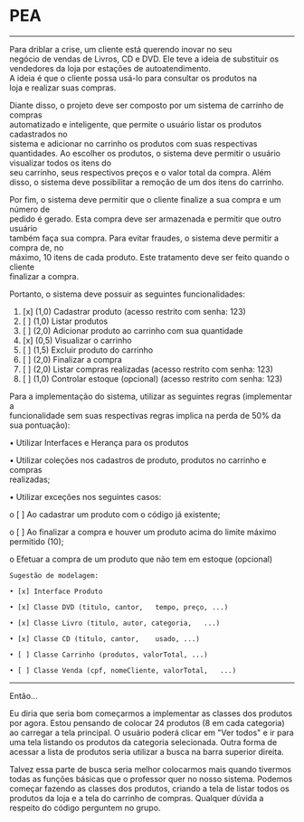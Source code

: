 # PEA
--------------------------------------------------------------------------------------------------------------------------------
 Para	 driblar	 a	 crise,	 um	 cliente	 está	 querendo	 inovar	 no	 seu	
negócio de	 vendas	 de	 Livros,	 CD	 e	 DVD.	 Ele	 teve	 a	 ideia	 de	
substituir	os	vendedores	da	loja	por	estações	de	autoatendimento.	
A	ideia	é	que	o	cliente	possa	usá-lo	para	consultar	os	produtos	na	
loja	e	realizar	suas	compras.

Diante	 disso,	 o projeto	 deve	 ser	 composto	 por um	 sistema	 de	 carrinho	 de	 compras	
automatizado e	inteligente, que	permite	 o	 usuário	listar	 os	 produtos	 cadastrados	no	
sistema	e	adicionar	no	carrinho	os	produtos	com	suas	respectivas	quantidades.
Ao	escolher	os	produtos,	o	sistema	deve	permitir	o	usuário	visualizar	todos	os	itens	do	
seu	carrinho,	seus	respectivos	preços	e	o	valor	total	da	compra. Além	disso,	o	sistema	
deve	possibilitar	a	remoção	de	um	dos	itens	do	carrinho.

Por	fim,	o	sistema	deve	permitir	que	o	cliente	finalize a	sua	compra e	um	número	de	
pedido	 é	 gerado.	 Esta	 compra	 deve	 ser	 armazenada e	 permitir que outro	 usuário	
também	faça	sua	compra. Para	evitar	fraudes,	o	sistema	deve	permitir	a	compra	de,	no	
máximo,	 10	 itens	 de	 cada	 produto. Este	 tratamento	 deve	 ser	 feito	 quando	 o	 cliente	
finalizar	a	compra.

Portanto,	o	sistema	deve	possuir	as	seguintes	funcionalidades:
1. [x] (1,0)	Cadastrar produto	(acesso	restrito	com senha: 123)
2. [ ] (1,0)	Listar produtos
3. [ ] (2,0)	Adicionar	produto	ao	carrinho	com	sua	quantidade
4. [x] (0,5)	Visualizar o	carrinho
5. [ ] (1,5)	Excluir	produto	do	carrinho
6. [ ] (2,0)	Finalizar	a	compra
7. [ ] (2,0) Listar	compras	realizadas (acesso	restrito	com senha: 123)
8. [ ] (1,0)	Controlar	estoque (opcional) (acesso	restrito	com senha: 123)

Para	 a	 implementação	 do	 sistema,	 utilizar	 as	 seguintes	 regras (implementar	 a	
funcionalidade	sem	suas	respectivas	regras	implica	na	perda	de	50%	da	sua	pontuação):

• Utilizar	Interfaces	e	Herança	para	os	produtos

• Utilizar	 coleções nos cadastros	 de	 produto,	 produtos	 no	 carrinho	 e	 compras	
realizadas;

• Utilizar	exceções	nos	seguintes	casos:

o [ ] Ao	cadastrar	um	produto	com	o	código	já	existente;

o [ ] Ao	 finalizar	 a	 compra	 e	 houver	 um	 produto	 acima	 do	 limite	 máximo	
permitido	(10);

o Efetuar	a	compra	de	um	produto	que	não	tem	em	estoque	(opcional)



    Sugestão de modelagem:

    • [x] Interface Produto

    • [x] Classe DVD (titulo, cantor,	tempo, preço, ...)

    • [x] Classe Livro (titulo,	autor, categoria,	...)

    • [x] Classe CD (titulo, cantor,	usado, ...)
  
    • [ ] Classe Carrinho (produtos, valorTotal, ...)

    • [ ] Classe Venda (cpf, nomeCliente, valorTotal,	...)

--------------------------------------------------------------------------------------------------------------------------------

Então...

Eu diria que seria bom começarmos a implementar as classes dos produtos por agora. Estou pensando de colocar 24 produtos (8 em cada categoria) ao carregar a tela principal. O usuário poderá clicar em "Ver todos" e ir para uma tela listando os produtos da categoria selecionada. Outra forma de acessar a lista de produtos seria utilizar a busca na barra superior direita.

Talvez essa parte de busca seria melhor colocarmos mais quando tivermos todas as funções básicas que o professor quer no nosso sistema. Podemos começar fazendo as classes dos produtos, criando a tela de listar todos os produtos da loja e a tela do carrinho de compras. Qualquer dúvida a respeito do código perguntem no grupo.
